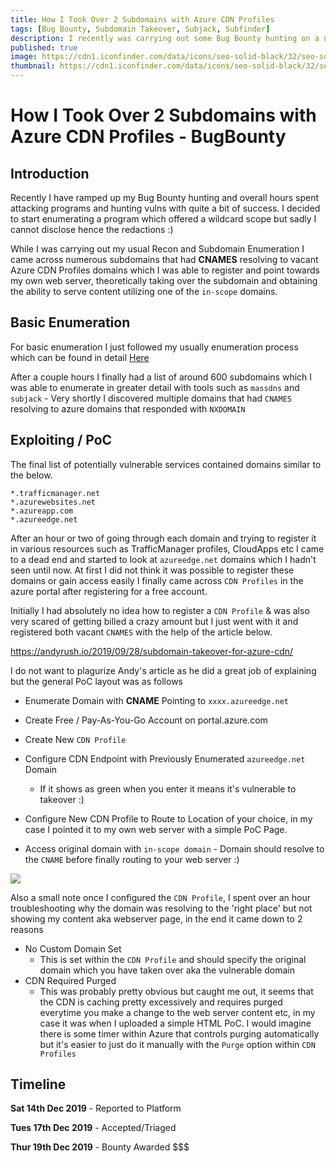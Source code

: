 ```yaml
---
title: How I Took Over 2 Subdomains with Azure CDN Profiles
tags: [Bug Bounty, Subdomain Takeover, Subjack, Subfinder]
description: I recently was carrying out some Bug Bounty hunting on a new program on the CESPPA platform and came across 2 subdomains which resolved to a unclaimed Azure CDN Profile which I was able to claim.  
published: true
image: https://cdn1.iconfinder.com/data/icons/seo-solid-black/32/seo-solid-set-03-512.png
thumbnail: https://cdn1.iconfinder.com/data/icons/seo-solid-black/32/seo-solid-set-03-512.png
---
```




# [](#header-1)How I Took Over 2 Subdomains with Azure CDN Profiles - BugBounty



## [](#header-2) Introduction



Recently I have ramped up my Bug Bounty hunting and overall hours spent attacking programs and hunting vulns with quite a bit of success. I decided to start enumerating a program which offered a wildcard scope but sadly I cannot disclose hence the redactions :)



While I was carrying out my usual Recon and Subdomain Enumeration I came across numerous subdomains that had **CNAMES** resolving to vacant Azure CDN Profiles domains which I was able to register and point towards my own web server, theoretically taking over the subdomain and obtaining the ability to serve content utilizing one of the `in-scope` domains.  



 ## [](#header-2) Basic Enumeration 



For basic enumeration I just followed my usually enumeration process which can be found in detail [Here](https://m0chan.github.io/2019/12/16/Bug-Bounty-Cheetsheet.html)

After a couple hours I finally had a list of around 600 subdomains which I was able to enumerate in greater detail with tools such as `massdns` and `subjack` - Very shortly I discovered multiple domains that had `CNAMES` resolving to azure domains that responded with `NXDOMAIN`



 ## [](#header-2) Exploiting / PoC



The final list of potentially vulnerable services contained domains similar to the below.

	*.trafficmanager.net
	*.azurewebsites.net
	*.azureapp.com
	*.azureedge.net



After an hour or two of going through each domain and trying to register it in various resources such as TrafficManager profiles, CloudApps etc I came to a dead end and started to look at `azureedge.net` domains which I hadn't seen until now. At first I did not think it was possible to register these domains or gain access easily I finally came across `CDN Profiles` in the azure portal after registering for a free account. 



Initially I had absolutely no idea how to register a `CDN Profile` & was also very scared of getting billed a crazy amount but I just went with it and registered both vacant `CNAMES` with the help of the article below. 

https://andyrush.io/2019/09/28/subdomain-takeover-for-azure-cdn/



I do not want to plagurize Andy's article as he did a great job of explaining but the general PoC layout was as follows

 * Enumerate Domain with **CNAME** Pointing to `xxxx.azureedge.net`
 * Create Free / Pay-As-You-Go Account on portal.azure.com
 * Create New `CDN Profile`
 * Configure CDN Endpoint with Previously Enumerated `azureedge.net` Domain

   	* If it shows as green when you enter it means it's vulnerable to takeover :) 
* Configure New CDN Profile to Route to Location of your choice, in my case I pointed it to my own web server with a simple PoC Page. 
*  Access original domain with `in-scope domain` - Domain should resolve to the `CNAME` before finally routing to your web server :) 


  <img src = "http://i.imgur.com/YLUhICn.png"></img>





Also a small note once I configured the `CDN Profile`, I spent over an hour troubleshooting why the domain was resolving to the 'right place' but not showing my content aka webserver page, in the end it came down to 2 reasons

 * No Custom Domain Set
   	* This is set within the `CDN Profile` and should specify the original domain which you have taken over aka the vulnerable domain
 * CDN Required Purged
   	* This was probably pretty obvious but caught me out, it seems that the CDN is caching pretty excessively and requires purged everytime you make a change to the web server content etc, in my case it was when I uploaded a simple HTML PoC. I would imagine there is some timer within Azure that controls purging automatically but it's easier to just do it manually with the `Purge` option within `CDN Profiles` 



 ## [](#header-2) Timeline



**Sat 14th Dec 2019** - Reported to Platform

**Tues 17th Dec 2019** - Accepted/Triaged

**Thur 19th Dec 2019** - Bounty Awarded $$$ 


